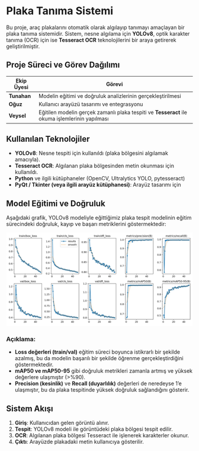 # Plaka Tanıma Sistemi

Bu proje, araç plakalarını otomatik olarak algılayıp tanımayı amaçlayan bir plaka tanıma sistemidir. Sistem, nesne algılama için **YOLOv8**, optik karakter tanıma (OCR) için ise **Tesseract OCR** teknolojilerini bir araya getirerek geliştirilmiştir.

## Proje Süreci ve Görev Dağılımı

| Ekip Üyesi | Görevi |
|------------|--------|
| **Tunahan** | Modelin eğitimi ve doğruluk analizlerinin gerçekleştirilmesi |
| **Oğuz** | Kullanıcı arayüzü tasarımı ve entegrasyonu |
| **Veysel** | Eğitilen modelin gerçek zamanlı plaka tespiti ve **Tesseract** ile okuma işlemlerinin yapılması |

## Kullanılan Teknolojiler

- **YOLOv8**: Nesne tespiti için kullanıldı (plaka bölgesini algılamak amacıyla).
- **Tesseract OCR**: Algılanan plaka bölgesinden metin okunması için kullanıldı.
- **Python** ve ilgili kütüphaneler (OpenCV, Ultralytics YOLO, pytesseract)
- **PyQt / Tkinter (veya ilgili arayüz kütüphanesi)**: Arayüz tasarımı için

## Model Eğitimi ve Doğruluk

Aşağıdaki grafik, YOLOv8 modeliyle eğittiğimiz plaka tespit modelinin eğitim sürecindeki doğruluk, kayıp ve başarı metriklerini göstermektedir:

![Eğitim Doğruluk Grafiği](ModelDoğrulukTablosu.jpg)

### Açıklama:

- **Loss değerleri (train/val)** eğitim süreci boyunca istikrarlı bir şekilde azalmış, bu da modelin başarılı bir şekilde öğrenme gerçekleştirdiğini göstermektedir.
- **mAP50 ve mAP50-95** gibi doğruluk metrikleri zamanla artmış ve yüksek değerlere ulaşmıştır (>%90).
- **Precision (kesinlik)** ve **Recall (duyarlılık)** değerleri de neredeyse 1’e ulaşmıştır, bu da plaka tespitinde yüksek doğruluk sağlandığını gösterir.

## Sistem Akışı

1. **Giriş**: Kullanıcıdan gelen görüntü alınır.
2. **Tespit**: YOLOv8 modeli ile görüntüdeki plaka bölgesi tespit edilir.
3. **OCR**: Algılanan plaka bölgesi Tesseract ile işlenerek karakterler okunur.
4. **Çıktı**: Arayüzde plakadaki metin kullanıcıya gösterilir.
